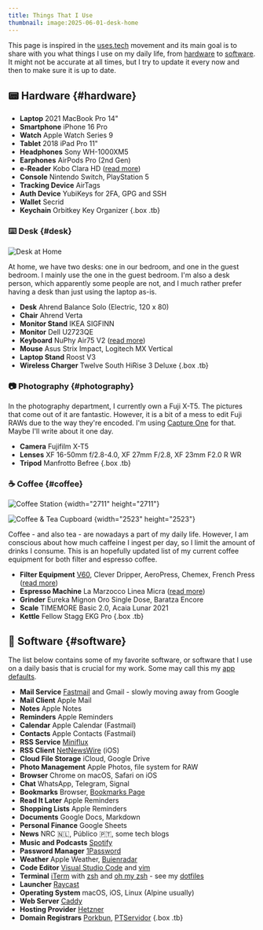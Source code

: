 ```yaml
---
title: Things That I Use
thumbnail: image:2025-06-01-desk-home
---
```


This page is inspired in the [uses.tech](https://uses.tech/) movement and its main goal is to share with you what things I use on my daily life, from [hardware](#hardware) to [software](#software). It might not be accurate at all times, but I try to update it every now and then to make sure it is up to date.

<!--more-->

## 📟 Hardware {#hardware}

- **Laptop** <span>2021 MacBook Pro 14"</span>
- **Smartphone** <span>iPhone 16 Pro</span>
- **Watch** <span>Apple Watch Series 9</span>
- **Tablet** <span>2018 iPad Pro 11"</span>
- **Headphones** <span>Sony WH-1000XM5</span>
- **Earphones** <span>AirPods Pro (2nd Gen)</span>
- **e-Reader** <span>Kobo Clara HD ([read more](/2022/06/16/few-weeks-with-kobo/))</span>
- **Console** <span>Nintendo Switch, PlayStation 5</span>
- **Tracking Device** <span>AirTags</span>
- **Auth Device** <span>YubiKeys for 2FA, GPG and SSH</span>
- **Wallet** <span>Secrid</span>
- **Keychain** <span>Orbitkey Key Organizer</span>
{.box .tb}

### ⌨️ Desk {#desk}

![Desk at Home](image:2025-06-01-desk-home)

At home, we have two desks: one in our bedroom, and one in the guest bedroom. I mainly use the one in the guest bedroom. I'm also a desk person, which apparently some people are not, and I much rather prefer having a desk than just using the laptop as-is.

- **Desk** <span>Ahrend Balance Solo (Electric, 120 x 80)</span>
- **Chair** <span>Ahrend Verta</span>
- **Monitor Stand** <span>IKEA SIGFINN</span>
- **Monitor** <span>Dell U2723QE</span>
- **Keyboard** <span>NuPhy Air75 V2 ([read more](/2024/09/29/long-term-review-nuphy-air-keyboards/))</span>
- **Mouse** <span>Asus Strix Impact, Logitech MX Vertical</span>
- **Laptop Stand** <span>Roost V3</span>
- **Wireless Charger** <span>Twelve South HiRise 3 Deluxe</span>
{.box .tb}

### 📷 Photography {#photography}

In the photography department, I currently own a Fuji X-T5. The pictures that come out of it are fantastic. However, it is a bit of a mess to edit Fuji RAWs due to the way they're encoded. I'm using [Capture One](https://www.captureone.com/en) for that. Maybe I'll write about it one day.

- **Camera** <span>Fujifilm X-T5</span>
- **Lenses** <span>XF 16-50mm f/2.8-4.0, XF 27mm F/2.8, XF 23mm F2.0 R WR</span>
- **Tripod** <span>Manfrotto Befree</span>
{.box .tb}

### ☕️ Coffee {#coffee}

<div class="fg">

![Coffee Station](image:2025-07-09-coffee-station)
{width="2711" height="2711"}

![Coffee & Tea Cupboard](image:2025-07-09-drinks-cupboard)
{width="2523" height="2523"}

</div>

Coffee - and also tea - are nowadays a part of my daily life. However, I am conscious about how much caffeine I ingest per day, so I limit the amount of drinks I consume. This is an hopefully updated list of my current coffee equipment for both filter and espresso coffee.

- **Filter Equipment** <span>[V60](/2025/06/30/welcoming-the-v60/), Clever Dripper, AeroPress, Chemex, French Press ([read more](/2024/01/04/current-filter-coffee-setup/))</span>
- **Espresso Machine** <span>La Marzocco Linea Micra ([read more](/2024/01/06/current-espresso-setup/))</span>
- **Grinder** <span>Eureka Mignon Oro Single Dose, Baratza Encore</span>
- **Scale** <span>TIMEMORE Basic 2.0, Acaia Lunar 2021</span>
- **Kettle** <span>Fellow Stagg ‎EKG Pro</span>
{.box .tb}

## 📀 Software {#software}

The list below contains some of my favorite software, or software that I use on a daily basis that is crucial for my work. Some may call this my [app defaults](https://defaults.rknight.me/).

- **Mail Service** <span>[Fastmail](https://www.fastmail.com) and Gmail - slowly moving away from Google</span>
- **Mail Client** <span>Apple Mail</span>
- **Notes** <span>Apple Notes</span>
- **Reminders** <span>Apple Reminders</span>
- **Calendar** <span>Apple Calendar (Fastmail)</span>
- **Contacts** <span>Apple Contacts (Fastmail)</span>
- **RSS Service** <span>[Miniflux](https://miniflux.app/)</span>
- **RSS Client** <span>[NetNewsWire](https://netnewswire.com/) (iOS)</span>
- **Cloud File Storage** <span>iCloud, Google Drive</span>
- **Photo Management** <span>Apple Photos, file system for RAW</span>
- **Browser** <span>Chrome on macOS, Safari on iOS</span>
- **Chat** <span>WhatsApp, Telegram, Signal</span>
- **Bookmarks** <span>Browser, [Bookmarks Page](/bookmarks/)</span>
- **Read It Later** <span>Apple Reminders</span>
- **Shopping Lists** <span>Apple Reminders</span>
- **Documents** <span>Google Docs, Markdown</span>
- **Personal Finance** <span>Google Sheets</span>
- **News** <span>NRC 🇳🇱, Público 🇵🇹, some tech blogs</span>
- **Music and Podcasts** <span>[Spotify](https://spotify.com/)</span>
- **Password Manager** <span>[1Password](https://1password.com/)</span>
- **Weather** <span>Apple Weather, [Buienradar](https://www.buienradar.nl/)</span>
- **Code Editor** <span>[Visual Studio Code](https://code.visualstudio.com/) and [vim](https://www.vim.org/)</span>
- **Terminal** <span>[iTerm](https://iterm2.com/) with [zsh](https://en.wikipedia.org/wiki/Z_shell) and [oh my zsh](https://ohmyz.sh/) - see my [dotfiles](https://github.com/hacdias/dotfiles)</span>
- **Launcher** <span>[Raycast](https://www.raycast.com/)</span>
- **Operating System** <span>macOS, iOS, Linux (Alpine usually)</span>
- **Web Server** <span>[Caddy](https://caddyserver.com/)</span>
- **Hosting Provider** <span>[Hetzner](https://www.hetzner.com/)</span>
- **Domain Registrars** <span>[Porkbun](https://porkbun.com), [PTServidor](https://ptservidor.pt)</span>
{.box .tb}
